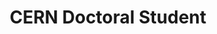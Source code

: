 ---
draft: false
name: "Emanuele Villa"
title: "CERN Doctoral Student"
description: "Hardware for T2K and DUNE, low energy and DAQ in DUNE, Neutrino Outreach Coordinator"
avatar: {
    src: "/member-photos/emanuele.jpg",
    alt: "Emmanuele Villa"
}
publishDate: "2022-11-08 15:39"
---
